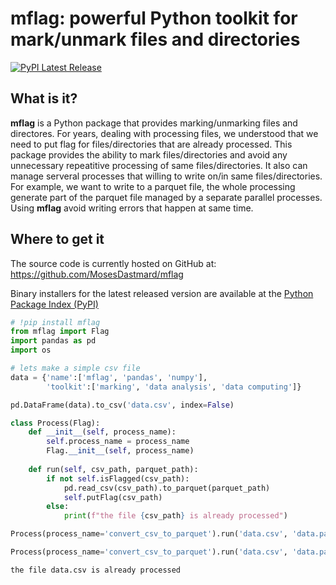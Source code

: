 # mflag: powerful Python toolkit for mark/unmark files and directories 
[![PyPI Latest Release](https://img.shields.io/pypi/v/pandas.svg)](https://pypi.org/project/mflag/)

## What is it?

**mflag** is a Python package that provides marking/unmarking files and directores. For years, dealing with processing files, we understood that we need to put flag for files/directories that are already processed. This package provides the ability to mark files/directories and avoid any unnecessary repeatitive processing of same files/directories.
It also can manage serveral processes that willing to write on/in same files/directories. For example, we want to write to a parquet file, the whole processing generate part of the parquet file managed by a separate parallel processes. Using **mflag** avoid writing errors that happen at same time.

## Where to get it
The source code is currently hosted on GitHub at:
https://github.com/MosesDastmard/mflag

Binary installers for the latest released version are available at the [Python
Package Index (PyPI)](https://pypi.org/project/mflag/)


```python
# !pip install mflag
from mflag import Flag
import pandas as pd
import os
```


```python
# lets make a simple csv file
data = {'name':['mflag', 'pandas', 'numpy'],
        'toolkit':['marking', 'data analysis', 'data computing']}

pd.DataFrame(data).to_csv('data.csv', index=False)

class Process(Flag):
    def __init__(self, process_name):
        self.process_name = process_name
        Flag.__init__(self, process_name)
        
    def run(self, csv_path, parquet_path):
        if not self.isFlagged(csv_path):
            pd.read_csv(csv_path).to_parquet(parquet_path)
            self.putFlag(csv_path)
        else:
            print(f"the file {csv_path} is already processed")
```


```python
Process(process_name='convert_csv_to_parquet').run('data.csv', 'data.parquet')
```


```python
Process(process_name='convert_csv_to_parquet').run('data.csv', 'data.parquet')
```

    the file data.csv is already processed

